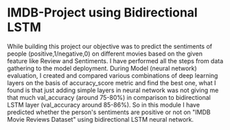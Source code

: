 # IMDB-Project using Bidirectional LSTM
While building this project our objective was to predict the sentiments of people (positive,1/negative,0) on different movies based on the given feature like Review and Sentiments. I have performed all the steps from data gathering to the model deployment. During Model (neural network) evaluation, I created and compared various combinations of deep learning layers on the basis of accuracy_score metric and find the best one, what I found is that just adding simple layers in neural network was not giving me that much val_accuracy (around 75-80%) in comparison to bidirectional LSTM layer (val_accuracy around 85-86%). So in this module I have predicted whether the person's sentiments are positive or not on "IMDB Movie Reviews Dataset" using bidirectional LSTM neural network.

